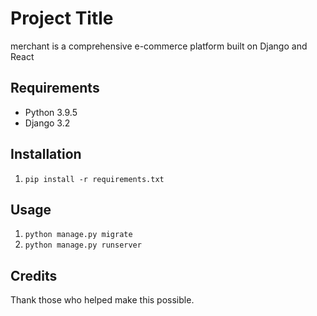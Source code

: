 # Project Title

merchant is a comprehensive e-commerce platform built on Django and React

## Requirements

- Python 3.9.5
- Django 3.2

## Installation

1. `pip install -r requirements.txt`

## Usage

1. `python manage.py migrate`
2. `python manage.py runserver`

## Credits

Thank those who helped make this possible.
